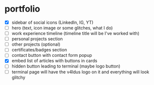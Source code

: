# portfolio

- [x]  sidebar of social icons (LinkedIn, IG, YT)
- [ ]  hero (text, icon image or some glitches, what I do)
- [ ]  work experience timeline (timeline title will be I've worked with)
- [ ]  personal projects section
- [ ]  other projects (optional)
- [ ]  certificates/badges section
- [ ]  contact button with contact form popup
- [x]  embed list of articles with buttons in cards
- [ ]  hidden button leading to terminal (maybe logo button)
- [ ]  terminal page will have the v4ldus logo on it and everything will look glitchy
